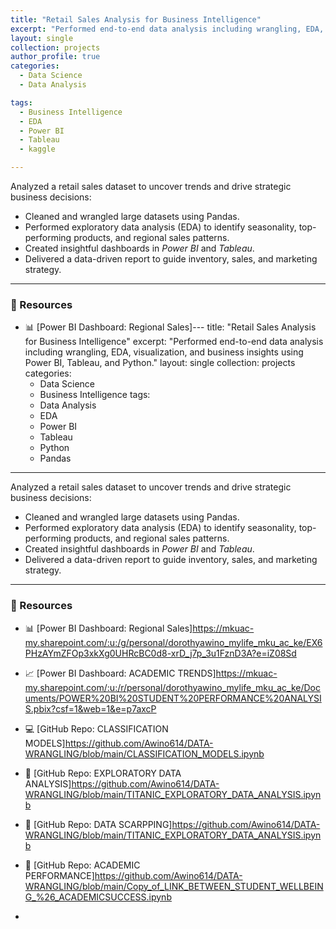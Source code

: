 ```yaml
---
title: "Retail Sales Analysis for Business Intelligence"
excerpt: "Performed end-to-end data analysis including wrangling, EDA, visualization, and business insights using Power BI, Tableau, and Python."
layout: single
collection: projects
author_profile: true
categories: 
  - Data Science
  - Data Analysis

tags:
  - Business Intelligence
  - EDA
  - Power BI
  - Tableau
  - kaggle

---
```


Analyzed a retail sales dataset to uncover trends and drive strategic business decisions:

- Cleaned and wrangled large datasets using Pandas.
- Performed exploratory data analysis (EDA) to identify seasonality, top-performing products, and regional sales patterns.
- Created insightful dashboards in *Power BI* and *Tableau*.
- Delivered a data-driven report to guide inventory, sales, and marketing strategy.

---

### 🔗 Resources

- 📊 [Power BI Dashboard: Regional Sales]---
title: "Retail Sales Analysis for Business Intelligence"
excerpt: "Performed end-to-end data analysis including wrangling, EDA, visualization, and business insights using Power BI, Tableau, and Python."
layout: single
collection: projects
categories: 
  - Data Science
  - Business Intelligence
tags:
  - Data Analysis
  - EDA
  - Power BI
  - Tableau
  - Python
  - Pandas
---

Analyzed a retail sales dataset to uncover trends and drive strategic business decisions:

- Cleaned and wrangled large datasets using Pandas.
- Performed exploratory data analysis (EDA) to identify seasonality, top-performing products, and regional sales patterns.
- Created insightful dashboards in *Power BI* and *Tableau*.
- Delivered a data-driven report to guide inventory, sales, and marketing strategy.

---

### 🔗 Resources

- 📊 [Power BI Dashboard: Regional Sales]https://mkuac-my.sharepoint.com/:u:/g/personal/dorothyawino_mylife_mku_ac_ke/EX6PHzAYmZFOp3xkXg0UHRcBC0d8-xrD_j7p_3u1FznD3A?e=iZ08Sd
- 📈 [Power BI Dashboard: ACADEMIC TRENDS]https://mkuac-my.sharepoint.com/:u:/r/personal/dorothyawino_mylife_mku_ac_ke/Documents/POWER%20BI%20STUDENT%20PERFORMANCE%20ANALYSIS.pbix?csf=1&web=1&e=p7axcP
- 💻 [GitHub Repo: CLASSIFICATION MODELS]https://github.com/Awino614/DATA-WRANGLING/blob/main/CLASSIFICATION_MODELS.ipynb
- 📁 [GitHub Repo: EXPLORATORY DATA ANALYSIS]https://github.com/Awino614/DATA-WRANGLING/blob/main/TITANIC_EXPLORATORY_DATA_ANALYSIS.ipynb
- 📂 [GitHub Repo: DATA SCARPPING]https://github.com/Awino614/DATA-WRANGLING/blob/main/TITANIC_EXPLORATORY_DATA_ANALYSIS.ipynb
- 🔧 [GitHub Repo: ACADEMIC PERFORMANCE]https://github.com/Awino614/DATA-WRANGLING/blob/main/Copy_of_LINK_BETWEEN_STUDENT_WELLBEING_%26_ACADEMICSUCCESS.ipynb


-
